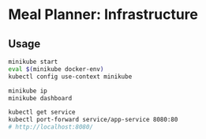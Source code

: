 # Meal Planner: Infrastructure

## Usage

```bash
minikube start
eval $(minikube docker-env)
kubectl config use-context minikube

minikube ip
minikube dashboard

kubectl get service
kubectl port-forward service/app-service 8080:80
# http://localhost:8080/
```
